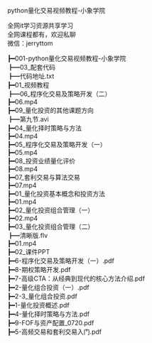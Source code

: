 python量化交易视频教程-小象学院

全网it学习资源共享学习<br>全网课程都有，欢迎私聊<br>微信：jerryttom<br>

┣━001-python量化交易视频教程-小象学院<br> ┣━03_配套代码<br> ┣━代码地址.txt<br> ┣━01_视频教程<br> ┣━06_程序化交易及策略开发（二）<br> ┣━06.mp4<br> ┣━09_量化投资的其他课题方向<br> ┣━第九节.avi<br> ┣━04_量化择时策略与方法<br> ┣━04.mp4<br> ┣━05_程序化交易及策略开发（一）<br> ┣━05.mp4<br> ┣━08_投资业绩量化评价<br> ┣━08.mp4<br> ┣━07_套利交易与算法交易<br> ┣━07.mp4<br> ┣━01_量化投资基本概念和投资方法<br> ┣━01.mp4<br> ┣━02_量化投资组合管理（一）<br> ┣━02.mp4<br> ┣━03_量化投资组合管理（二）<br> ┣━清晰版.flv<br> ┣━01.mp4<br> ┣━02_课件PPT<br> ┣━6-程序化交易及策略开发（一）.pdf<br> ┣━8-期权策略开发.pdf<br> ┣━7-高级CTA：从经典到现代的核心方法介绍.pdf<br> ┣━2-量化组合投资（一）.pdf<br> ┣━2-3_量化组合投资.pdf<br> ┣━1-量化投资概述.pdf<br> ┣━4-量化择时策略与方法.pdf<br> ┣━9-FOF与资产配置_0720.pdf<br> ┣━5-高频交易和套利交易入门.pdf